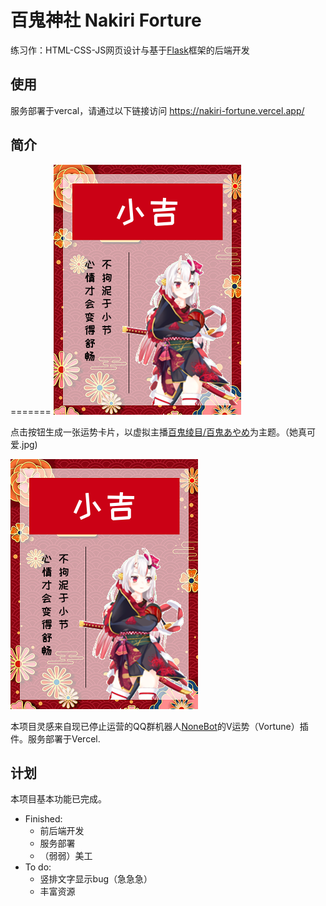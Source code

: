 # 百鬼神社 Nakiri Forture

练习作：HTML-CSS-JS网页设计与基于[Flask](https://flask.palletsprojects.com/en/1.1.x/)框架的后端开发

## 使用

服务部署于vercal，请通过以下链接访问 https://nakiri-fortune.vercel.app/

## 简介
=======
![](./assets/sample.png)

点击按钮生成一张运势卡片，以虚拟主播[百鬼绫目/百鬼あやめ](https://www.youtube.com/channel/UC7fk0CB07ly8oSl0aqKkqFg)为主题。（她真可爱.jpg)

![一个示例](./assets/sample.png)

本项目灵感来自现已停止运营的QQ群机器人[NoneBot](https://github.com/fz6m/nonebot-plugin)的V运势（Vortune）插件。服务部署于Vercel.

## 计划

本项目基本功能已完成。

- Finished:
    - 前后端开发
    - 服务部署
    - （弱弱）美工
- To do:
    - 竖排文字显示bug（急急急）
    - 丰富资源
